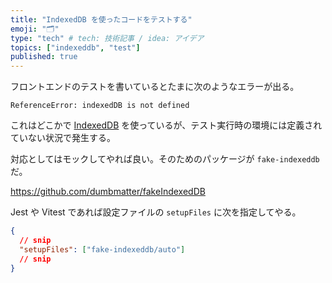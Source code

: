 ```yaml
---
title: "IndexedDB を使ったコードをテストする"
emoji: "🗂️"
type: "tech" # tech: 技術記事 / idea: アイデア
topics: ["indexeddb", "test"]
published: true
---
```


フロントエンドのテストを書いているとたまに次のようなエラーが出る。

```
ReferenceError: indexedDB is not defined
```

これはどこかで [IndexedDB](https://developer.mozilla.org/ja/docs/Web/API/IndexedDB_API) を使っているが、テスト実行時の環境には定義されていない状況で発生する。

対応としてはモックしてやれば良い。そのためのパッケージが `fake-indexeddb` だ。

https://github.com/dumbmatter/fakeIndexedDB

Jest や Vitest であれば設定ファイルの `setupFiles` に次を指定してやる。

```json
{
  // snip
  "setupFiles": ["fake-indexeddb/auto"]
  // snip
}
```
